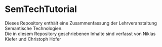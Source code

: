 # SemTechTutorial
Dieses Repository enthält eine Zusammenfassung der Lehrveranstaltung Semantische Technologien.   
Die in diesem Repository geschriebenen Inhalte sind verfasst von Niklas Kiefer und Christoph Hofer
